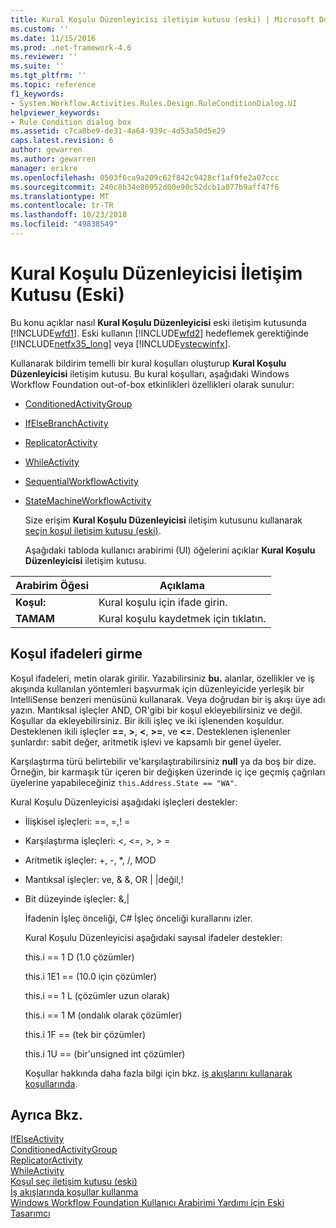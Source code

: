 ```yaml
---
title: Kural Koşulu Düzenleyicisi iletişim kutusu (eski) | Microsoft Docs
ms.custom: ''
ms.date: 11/15/2016
ms.prod: .net-framework-4.6
ms.reviewer: ''
ms.suite: ''
ms.tgt_pltfrm: ''
ms.topic: reference
f1_keywords:
- System.Workflow.Activities.Rules.Design.RuleConditionDialog.UI
helpviewer_keywords:
- Rule Condition dialog box
ms.assetid: c7ca8be9-de31-4a64-939c-4d53a50d5e29
caps.latest.revision: 6
author: gewarren
ms.author: gewarren
manager: erikre
ms.openlocfilehash: 0503f6ca9a209c62f842c9428cf1af9fe2a07ccc
ms.sourcegitcommit: 240c8b34e80952d00e90c52dcb1a077b9aff47f6
ms.translationtype: MT
ms.contentlocale: tr-TR
ms.lasthandoff: 10/23/2018
ms.locfileid: "49838549"
---
```

# <a name="rule-condition-editor-dialog-box-legacy"></a>Kural Koşulu Düzenleyicisi İletişim Kutusu (Eski)
Bu konu açıklar nasıl **Kural Koşulu Düzenleyicisi** eski iletişim kutusunda [!INCLUDE[wfd1](../includes/wfd1-md.md)]. Eski kullanın [!INCLUDE[wfd2](../includes/wfd2-md.md)] hedeflemek gerektiğinde [!INCLUDE[netfx35_long](../includes/netfx35-long-md.md)] veya [!INCLUDE[vstecwinfx](../includes/vstecwinfx-md.md)].  
  
 Kullanarak bildirim temelli bir kural koşulları oluşturup **Kural Koşulu Düzenleyicisi** iletişim kutusu. Bu kural koşulları, aşağıdaki Windows Workflow Foundation out-of-box etkinlikleri özellikleri olarak sunulur:  
  
- [ConditionedActivityGroup](http://go.microsoft.com/fwlink?LinkID=65017)  
  
- [IfElseBranchActivity](http://go.microsoft.com/fwlink?LinkID=65034)  
  
- [ReplicatorActivity](http://go.microsoft.com/fwlink?LinkID=65039)  
  
- [WhileActivity](http://go.microsoft.com/fwlink?LinkID=65049)  
  
- [SequentialWorkflowActivity](http://go.microsoft.com/fwlink?LinkID=65040)  
  
- [StateMachineWorkflowActivity](http://go.microsoft.com/fwlink?LinkID=65045)  
  
  Size erişim **Kural Koşulu Düzenleyicisi** iletişim kutusunu kullanarak [seçin koşul iletişim kutusu (eski)](../workflow-designer/select-condition-dialog-box-legacy.md).  
  
  Aşağıdaki tabloda kullanıcı arabirimi (UI) öğelerini açıklar **Kural Koşulu Düzenleyicisi** iletişim kutusu.  
  
|Arabirim Öğesi|Açıklama|  
|----------------|-----------------|  
|**Koşul:**|Kural koşulu için ifade girin.|  
|**TAMAM**|Kural koşulu kaydetmek için tıklatın.|  
  
## <a name="entering-condition-expressions"></a>Koşul ifadeleri girme  
 Koşul ifadeleri, metin olarak girilir. Yazabilirsiniz **bu.** alanlar, özellikler ve iş akışında kullanılan yöntemleri başvurmak için düzenleyicide yerleşik bir IntelliSense benzeri menüsünü kullanarak. Veya doğrudan bir iş akışı üye adı yazın. Mantıksal işleçler AND, OR'gibi bir koşul ekleyebilirsiniz ve değil. Koşullar da ekleyebilirsiniz. Bir ikili işleç ve iki işlenenden koşuldur. Desteklenen ikili işleçler **==**, **>**, **\<**, **>=**, ve **<=**. Desteklenen işlenenler şunlardır: sabit değer, aritmetik işlevi ve kapsamlı bir genel üyeler.  
  
 Karşılaştırma türü belirtebilir ve'karşılaştırabilirsiniz **null** ya da boş bir dize. Örneğin, bir karmaşık tür içeren bir değişken üzerinde iç içe geçmiş çağrıları üyelerine yapabileceğiniz `this.Address.State == "WA"`.  
  
 Kural Koşulu Düzenleyicisi aşağıdaki işleçleri destekler:  
  
- İlişkisel işleçleri: ==, =,! =  
  
- Karşılaştırma işleçleri: <, \<=, >, > =  
  
- Aritmetik işleçler: +, -, *, /, MOD  
  
- Mantıksal işleçler: ve, & &, OR &#124; &#124;değil,!  
  
- Bit düzeyinde işleçler: &,&#124;  
  
  İfadenin İşleç önceliği, C# İşleç önceliği kurallarını izler.  
  
  Kural Koşulu Düzenleyicisi aşağıdaki sayısal ifadeler destekler:  
  
  this.i == 1 D (1.0 çözümler)  
  
  this.i 1E1 == (10.0 için çözümler)  
  
  this.i == 1 L (çözümler uzun olarak)  
  
  this.i == 1 M (ondalık olarak çözümler)  
  
  this.i 1F == (tek bir çözümler)  
  
  this.i 1U == (bir'unsigned int çözümler)  
  
  Koşullar hakkında daha fazla bilgi için bkz. [iş akışlarını kullanarak koşullarında](http://go.microsoft.com/fwlink?LinkID=65009).  
  
## <a name="see-also"></a>Ayrıca Bkz.  
 [IfElseActivity](http://go.microsoft.com/fwlink?LinkID=65033)   
 [ConditionedActivityGroup](http://go.microsoft.com/fwlink?LinkID=65017)   
 [ReplicatorActivity](http://go.microsoft.com/fwlink?LinkID=65039)   
 [WhileActivity](http://go.microsoft.com/fwlink?LinkID=65049)   
 [Koşul seç iletişim kutusu (eski)](../workflow-designer/select-condition-dialog-box-legacy.md)   
 [İş akışlarında koşullar kullanma](http://go.microsoft.com/fwlink?LinkID=65009)   
 [Windows Workflow Foundation Kullanıcı Arabirimi Yardımı için Eski Tasarımcı](../workflow-designer/legacy-designer-for-windows-workflow-foundation-ui-help.md)